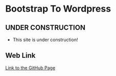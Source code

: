 # Bootstrap To Wordpress

## UNDER CONSTRUCTION

* This site is under construction!

## Web Link

[Link to the  GitHub Page](https://sebagruia.github.io/Transportation-Site/)








